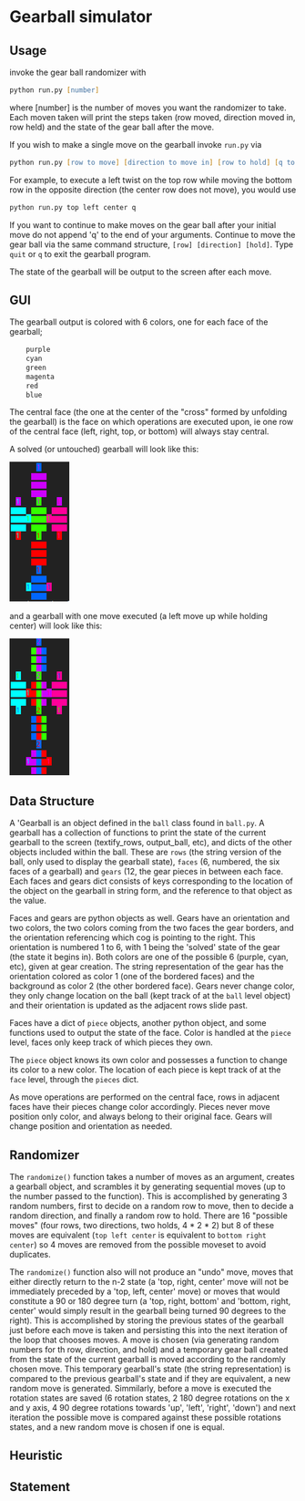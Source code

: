 # Gearball simulator 

## Usage

invoke the gear ball randomizer with 

```zsh
python run.py [number]
```
where [number] is the number of moves you want the randomizer to take. Each moven taken will print the steps taken (row moved, direction moved in, row held) and the state of the gear ball after the move.

If you wish to make a single move on the gearball invoke `run.py` via
```zsh
python run.py [row to move] [direction to move in] [row to hold] [q to quit]
```

For example, to execute a left twist on the top row while moving the bottom row in the opposite direction (the center row does not move), you would use

```zsh
python run.py top left center q
```

If you want to continue to make moves on the gear ball after your initial move do not append 'q' to the end of your arguments. Continue to move the gear ball via the same command structure, `[row] [direction] [hold]`. Type `quit` or `q` to exit the gearball program.

The state of the gearball will be output to the screen after each move.

## GUI

The gearball output is colored with 6 colors, one for each face of the gearball;
```
    purple
    cyan
    green
    magenta
    red
    blue
```

The central face (the one at the center of the "cross" formed by unfolding the gearball) is the face on which operations are executed upon, ie one row of the central face (left, right, top, or bottom) will always stay central. 

A solved (or untouched) gearball will look like this:

![screenshot](https://raw.githubusercontent.com/thingscouldbeworse/gearball/master/solved_example.png)

and a gearball with one move executed (a left move up while holding center) will look like this:

![screenshot](https://raw.githubusercontent.com/thingscouldbeworse/gearball/master/1move_example.png)

## Data Structure

A 'Gearball is an object defined in the `ball` class found in `ball.py`. A gearball has a collection of functions to print the state of the current gearball to the screen (textify_rows, output_ball, etc), and dicts of the other objects included within the ball. These are `rows` (the string version of the ball, only used to display the gearball state), `faces` (6, numbered, the six faces of a gearball) and `gears` (12, the gear pieces in between each face. Each faces and gears dict consists of keys corresponding to the location of the object on the gearball in string form, and the reference to that object as the value.

Faces and gears are python objects as well. Gears have an orientation and two colors, the two colors coming from the two faces the gear borders, and the orientation referencing which cog is pointing to the right. This orientation is numbered 1 to 6, with 1 being the 'solved' state of the gear (the state it begins in). Both colors are one of the possible 6 (purple, cyan, etc), given at gear creation. The string representation of the gear has the orientation colored as color 1 (one of the bordered faces) and the background as color 2 (the other bordered face). Gears never change color, they only change location on the ball (kept track of at the `ball` level object) and their orientation is updated as the adjacent rows slide past.

Faces have a dict of `piece` objects, another python object, and some functions used to output the state of the face. Color is handled at the `piece` level, faces only keep track of which pieces they own.

The `piece` object knows its own color and possesses a function to change its color to a new color. The location of each piece is kept track of at the `face` level, through the `pieces` dict. 

As move operations are performed on the central face, rows in adjacent faces have their pieces change color accordingly. Pieces never move position only color, and always belong to their original face. Gears will change position and orientation as needed.

## Randomizer

The `randomize()` function takes a number of moves as an argument, creates a gearball object, and scrambles it by generating sequential moves (up to the number passed to the function). This is accomplished by generating 3 random numbers, first to decide on a random row to move, then to decide a random direction, and finally a random row to hold. There are 16 "possible moves" (four rows, two directions, two holds, 4 * 2 * 2) but 8 of these moves are equivalent (`top left center` is equivalent to `bottom right center`) so 4 moves are removed from the possible moveset to avoid duplicates. 

The `randomize()` function also will not produce an "undo" move, moves that either directly return to the n-2 state (a 'top, right, center' move will not be immediately preceded by a 'top, left, center' move) or moves that would constitute a 90 or 180 degree turn (a 'top, right, bottom' and 'bottom, right, center' would simply result in the gearball being turned 90 degrees to the right). This is accomplished by storing the previous states of the gearball just before each move is taken and persisting this into the next iteration of the loop that chooses moves. A move is chosen (via  generating random numbers for th row, direction, and hold) and a temporary gear ball created from the state of the current gearball is moved according to the randomly chosen move. This temporary gearball's state (the string representation) is compared to the previous gearball's state and if they are equivalent, a new random move is generated. Simmilarly, before a move is executed the rotation states are saved (6 rotation states, 2 180 degree rotations on the x and y axis, 4 90 degree rotations towards 'up', 'left', 'right', 'down') and next iteration the possible move is compared against these possible rotations states, and a new random move is chosen if one is equal.


## Heuristic

## Statement


